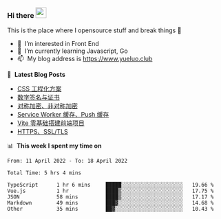 ### Hi there <a href="https://www.yueluo.club/"><img src="https://media.giphy.com/media/hvRJCLFzcasrR4ia7z/giphy.gif" width="25px"></a>
This is the place where I opensource stuff and break things :rofl:

- 👀 &nbsp;I’m interested in Front End
- 🌱 &nbsp;I’m currently learning Javascript, Go
- 📫 &nbsp;My blog address is https://www.yueluo.club

📕 &nbsp;**Latest Blog Posts**

<!-- BLOG-POST-LIST:START -->
- [CSS 工程化方案](https://blog.yueluo.club/detail?articleId=625df831f6c4b04261d39526)
- [数字签名与证书](https://blog.yueluo.club/detail?articleId=625d63a0f6c4b04261d39244)
- [对称加密、非对称加密](https://blog.yueluo.club/detail?articleId=625c2a977dee67326d3a4f15)
- [Service Worker 缓存、Push 缓存](https://blog.yueluo.club/detail?articleId=625c2025a093833b06e0ab2c)
- [Vite 零基础搭建前端项目](https://blog.yueluo.club/detail?articleId=625ba76fa093833b06e0a874)
- [HTTPS、SSL/TLS](https://blog.yueluo.club/detail?articleId=625ad7e4a093833b06e0a4ca)
<!-- BLOG-POST-LIST:END -->

📊 &nbsp;**This week I spent my time on**

<!--START_SECTION:waka-->

```text
From: 11 April 2022 - To: 18 April 2022

Total Time: 5 hrs 4 mins

TypeScript      1 hr 6 mins     █████░░░░░░░░░░░░░░░░░░░░   19.66 %
Vue.js          1 hr            ████▒░░░░░░░░░░░░░░░░░░░░   17.75 %
JSON            58 mins         ████▒░░░░░░░░░░░░░░░░░░░░   17.17 %
Markdown        49 mins         ███▓░░░░░░░░░░░░░░░░░░░░░   14.68 %
Other           35 mins         ██▓░░░░░░░░░░░░░░░░░░░░░░   10.43 %
```

<!--END_SECTION:waka-->